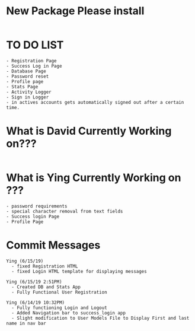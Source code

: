 # New Package Please install
```
```

# TO DO LIST
```
- Registration Page
- Success Log in Page
- Database Page
- Password reset
- Profile page
- Stats Page
- Activity Logger
- Sign in Logger
- in actives accounts gets automatically signed out after a certain time.
```



# What is David Currently Working on???
```
```

# What is Ying Currently Working on ???
```
- password requirements
- special character removal from text fields
- Success login Page
- Profile Page
```

# Commit Messages
```
Ying (6/15/19)
  - fixed Registration HTML
  - fixed Login HTML template for displaying messages

Ying (6/15/19 2:51PM)
  - Created DB and Stats App
  - Fully Functional User Registration  

Ying (6/14/19 10:32PM)
  - Fully functioning Login and Logout
  - Added Navigation bar to success_login app
  - Slight modification to User Models File to Display First and last name in nav bar
```
